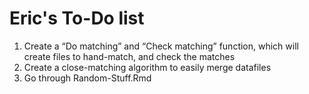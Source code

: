 # Eric's To-Do list

1. Create a “Do matching” and “Check matching” function, which will create files to hand-match, and check the matches
2. Create a close-matching algorithm to easily merge datafiles
3. Go through Random-Stuff.Rmd

